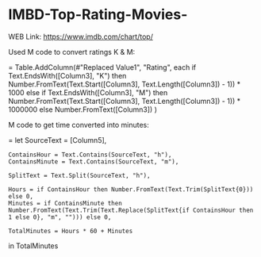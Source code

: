 # IMBD-Top-Rating-Movies-

WEB Link: https://www.imdb.com/chart/top/

Used M code to convert ratings K & M:

= Table.AddColumn(#"Replaced Value1", "Rating", each 
    if Text.EndsWith([Column3], "K") then 
        Number.FromText(Text.Start([Column3], Text.Length([Column3]) - 1)) * 1000 
    else if Text.EndsWith([Column3], "M") then 
        Number.FromText(Text.Start([Column3], Text.Length([Column3]) - 1)) * 1000000 
    else 
        Number.FromText([Column3])
)


M code to get time converted into minutes:

= let
    SourceText = [Column5],  

    ContainsHour = Text.Contains(SourceText, "h"),
    ContainsMinute = Text.Contains(SourceText, "m"),

    SplitText = Text.Split(SourceText, "h"),

    Hours = if ContainsHour then Number.FromText(Text.Trim(SplitText{0})) else 0,
    Minutes = if ContainsMinute then Number.FromText(Text.Trim(Text.Replace(SplitText{if ContainsHour then 1 else 0}, "m", ""))) else 0,

    TotalMinutes = Hours * 60 + Minutes
in
    TotalMinutes
